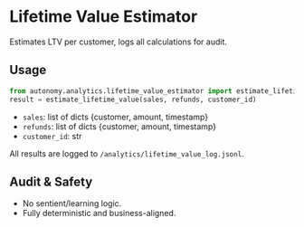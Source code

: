 # Lifetime Value Estimator

Estimates LTV per customer, logs all calculations for audit.

## Usage
```python
from autonomy.analytics.lifetime_value_estimator import estimate_lifetime_value
result = estimate_lifetime_value(sales, refunds, customer_id)
```
- `sales`: list of dicts {customer, amount, timestamp}
- `refunds`: list of dicts {customer, amount, timestamp}
- `customer_id`: str

All results are logged to `/analytics/lifetime_value_log.jsonl`.

## Audit & Safety
- No sentient/learning logic.
- Fully deterministic and business-aligned.
